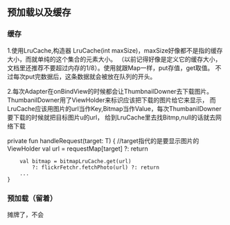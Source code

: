 ## 预加载以及缓存

### 缓存

1.使用LruCache,构造器 LruCache(int maxSize)，maxSize好像都不是指的缓存大小，而就单纯的这个集合的元素大小。
（以前记得好像是定义它的缓存大小，文档里还推荐不要超过内存的1/8）。使用就跟Map一样，put存值，get取值。
不过每次put完数据后，这条数据就会被放在队列的开头。

2.每次Adapter在onBindView的时候都会让ThumbnailDowner去下载图片。
ThumbanilDowner用了ViewHolder来标识应该把下载的图片给它来显示，
而LruCache应该用图片的url当作Key,Bitmap当作Value，每次ThumbanilDowner要下载的时候就把目标图片u的url，
给到LruCache里去找Bitmp,null的话就去网络下载

private fun handleRequest(target: T) {
	//target指代的是要显示图片的ViewHolder
        val url = requestMap[target] ?: return

        val bitmap = bitmapLruCache.get(url)
            ?: flickrFetchr.fetchPhoto(url) ?: return
		...
	}

### 预加载（留着）

摊牌了，不会 
